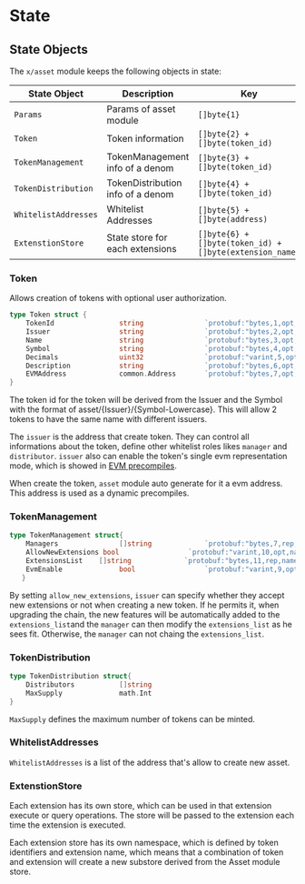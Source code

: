 <!--
order: 2
-->

# State

## State Objects

The `x/asset` module keeps the following objects in state:

| State Object         | Description                            | Key                                                       | Value                                 | Store |
|----------------------|----------------------------------------|-----------------------------------------------------------|---------------------------------------|-------|
| `Params`             | Params of asset module                 | `[]byte{1}`                                               | `[]byte(params)`                      | KV    |
| `Token`              | Token information                      | `[]byte{2} + []byte(token_id)`                            | `[]byte{token}`                       | KV    |
| `TokenManagement`    | TokenManagement info of a denom        | `[]byte{3} + []byte(token_id)`                            | `[]byte{token_manager}`               | KV    |
| `TokenDistribution`  | TokenDistribution info of a denom      | `[]byte{4} + []byte(token_id)`                            | `[]byte{token_distributor}`           | KV    |
| `WhitelistAddresses` | Whitelist Addresses                    | `[]byte{5} + []byte(address)`                             | `[]byte{bool}`                        | KV    |
| `ExtenstionStore`    | State store for each extensions        | `[]byte{6} + []byte(token_id) + []byte(extension_name)`   |  Depend on extension implementation   | KV    |

### Token

Allows creation of tokens with optional user authorization.  

```go
type Token struct {
    TokenId                string               `protobuf:"bytes,1,opt,name=token_id,json=tokenId,proto3" json:"token_id,omitempty"`
    Issuer                 string               `protobuf:"bytes,2,opt,name=issuer,proto3" json:"issuer,omitempty"`
    Name                   string               `protobuf:"bytes,3,opt,name=name,proto3" json:"name,omitempty"`
    Symbol                 string               `protobuf:"bytes,4,opt,name=symbol,proto3" json:"symbol,omitempty"`
    Decimals               uint32               `protobuf:"varint,5,opt,name=decimals,proto3" json:"decimals,omitempty"`
    Description            string               `protobuf:"bytes,6,opt,name=description,proto3" json:"description,omitempty"`
    EVMAddress             common.Address       `protobuf:"bytes,7,opt,name=description,proto3" json:"description,omitempty"`
}
```

The token id for the token will be derived from the Issuer and the Symbol with the format of asset/{Issuer}/{Symbol-Lowercase}. This will allow 2 tokens to have the same name with different issuers.

The `issuer` is the address that create token. They can control all informations about the token, define other whitelist roles likes `manager` and `distributor`. `issuer` also can enable the token's single evm representation mode, which is showed in [EVM precompiles](README.md#asset-module-and-erc-20-precompiles).

When create the token, `asset` module auto generate for it a evm address. This address is used as a dynamic precompiles.

### TokenManagement

```go
type TokenManagement struct{
    Managers               []string             `protobuf:"bytes,7,rep,name=managers,proto3" json:"managers,omitempty"`
    AllowNewExtensions bool                 `protobuf:"varint,10,opt,name=allow_new_Extensions,json=allowNewExtensions,proto3" json:"allow_new_Extensions,omitempty"`
    ExtensionsList    []string             `protobuf:"bytes,11,rep,name=extensions_list,json=extensionsList,proto3" json:"extensions_list,omitempty"`
    EvmEnable              bool                 `protobuf:"varint,9,opt,name=evm_enable,json=evmEnable,proto3" json:"evm_enable,omitempty"`
   }
```

By setting `allow_new_extensions`, `issuer` can specify whether they accept new extensions or not when creating a new token. If he permits it, when upgrading the chain, the new features will be automatically added to the `extensions_list`and the `manager` can then modify the `extensions_list` as he sees fit. Otherwise, the `manager` can not chaing the `extensions_list`.

### TokenDistribution

```go
type TokenDistribution struct{
    Distributors           []string
    MaxSupply              math.Int
}
```

`MaxSupply` defines the maximum number of tokens can be minted.

### WhitelistAddresses

`WhitelistAddresses` is a list of the address that's allow to create new asset.

### ExtenstionStore

Each extension has its own store, which can be used in that extension execute or query operations. The store will be passed to the extension each time the extension is executed.

Each extension store has its own namespace, which is defined by token identifiers and extension name, which means that a combination of token and extension will create a new substore derived from the Asset module store.